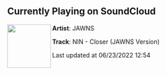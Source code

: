 ## Currently Playing on SoundCloud

[<img align="left" width="100" src="https://i1.sndcdn.com/artworks-pn3LddbPw3UmTs3w-2UjHcg-t500x500.jpg">](https://soundcloud.com/longjawns/closer)

**Artist**: JAWNS 

**Track**: NIN - Closer (JAWNS Version)

Last updated at 06/23/2022 12:54

